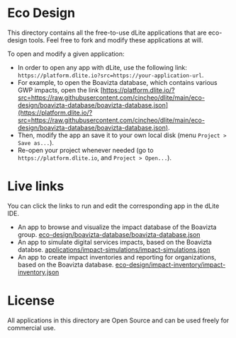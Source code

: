 
# Eco Design

This directory contains all the free-to-use dLite applications that are eco-design tools. Feel free to fork and modify these applications at will.

To open and modify a given application:

- In order to open any app with dLite, use the following link: ``https://platform.dlite.io?src=https://your-application-url``.
- For example, to open the Boavizta database, which contains various GWP impacts, open the link [https://platform.dlite.io/?src=https://raw.githubusercontent.com/cincheo/dlite/main/eco-design/boavizta-database/boavizta-database.json](https://platform.dlite.io/?src=https://raw.githubusercontent.com/cincheo/dlite/main/eco-design/boavizta-database/boavizta-database.json).
- Then, modify the app an save it to your own local disk (menu ``Project > Save as...``).
- Re-open your project whenever needed (go to ``https://platform.dlite.io``, and ``Project > Open...``).

# Live links

You can click the links to run and edit the corresponding app in the dLite IDE.

- An app to browse and visualize the impact database of the Boavizta group. [eco-design/boavizta-database/boavizta-database.json](https://platform.dlite.io/?src=https://raw.githubusercontent.com/cincheo/dlite/main/eco-design/boavizta-database/boavizta-database.json)
- An app to simulate digital services impacts, based on the Boavizta databse. [applications/impact-simulations/impact-simulations.json](https://platform.dlite.io/?src=https://raw.githubusercontent.com/cincheo/dlite/main/applications/impact-simulations/impact-simulations.json)
- An app to create impact inventories and reporting for organizations, based on the Boavizta database. [eco-design/impact-inventory/impact-inventory.json](https://platform.dlite.io/?src=https://raw.githubusercontent.com/cincheo/dlite/main/eco-design/impact-inventory/impact-inventory.json)

# License

All applications in this directory are Open Source and can be used freely for commercial use.
